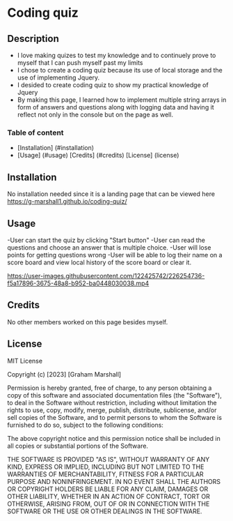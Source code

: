 # Coding quiz

## Description

- I love making quizes to test my knowledge and to continuely prove to myself that I can push myself past my limits
- I chose to create a coding quiz because its use of local storage and the use of implementing Jquery. 
- I desided to create coding quiz to show my practical knowledge of Jquery
- By making this page, I learned how to implement multiple string arrays in form of answers and questions along with logging data and having it reflect not only in the console but on the page as well.


### Table of content 

- [Installation] (#installation)
- [Usage] (#usage)
[Credits] (#credits)
[License] (license)

## Installation

No installation needed since it is a landing page that can be viewed here https://g-marshall1.github.io/coding-quiz/

## Usage
-User can start the quiz by clicking "Start button"
-User can read the questions and choose an answer that is multiple choice.
-User will lose points for getting questions wrong
-User will be able to log their name on a score board and view local history of the score board or clear it.


https://user-images.githubusercontent.com/122425742/226254736-f5a17896-3675-48a8-b952-ba0448030038.mp4








## Credits

No other members worked on this page besides myself.

## License

MIT License

Copyright (c) [2023] [Graham Marshall]

Permission is hereby granted, free of charge, to any person obtaining a copy
of this software and associated documentation files (the "Software"), to deal
in the Software without restriction, including without limitation the rights
to use, copy, modify, merge, publish, distribute, sublicense, and/or sell
copies of the Software, and to permit persons to whom the Software is
furnished to do so, subject to the following conditions:

The above copyright notice and this permission notice shall be included in all
copies or substantial portions of the Software.

THE SOFTWARE IS PROVIDED "AS IS", WITHOUT WARRANTY OF ANY KIND, EXPRESS OR
IMPLIED, INCLUDING BUT NOT LIMITED TO THE WARRANTIES OF MERCHANTABILITY,
FITNESS FOR A PARTICULAR PURPOSE AND NONINFRINGEMENT. IN NO EVENT SHALL THE
AUTHORS OR COPYRIGHT HOLDERS BE LIABLE FOR ANY CLAIM, DAMAGES OR OTHER
LIABILITY, WHETHER IN AN ACTION OF CONTRACT, TORT OR OTHERWISE, ARISING FROM,
OUT OF OR IN CONNECTION WITH THE SOFTWARE OR THE USE OR OTHER DEALINGS IN THE
SOFTWARE.
